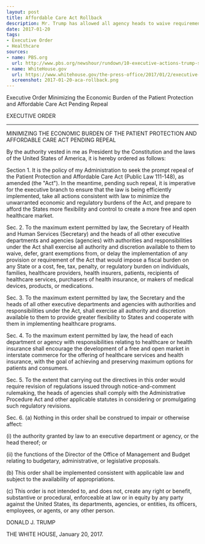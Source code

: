 ```yaml
---
layout: post
title: Affordable Care Act Rollback
description: Mr. Trump has allowed all agency heads to waive requirements of the Affordable Care Act to the “maximum extent permitted by law.”
date: 2017-01-20
tags:
- Executive Order
- Healthcare
sources: 
- name: PBS.org
  url: http://www.pbs.org/newshour/rundown/10-executive-actions-trump-signed-far/
- name: WhiteHouse.gov
  url: https://www.whitehouse.gov/the-press-office/2017/01/2/executive-order-minimizing-economic-burden-patient-protection-and
  screenshot: 2017-01-20-aca-rollback.png
---
```

Executive Order Minimizing the Economic Burden of the Patient Protection and Affordable Care Act Pending Repeal

EXECUTIVE ORDER

- - - - - - -

MINIMIZING THE ECONOMIC BURDEN OF THE PATIENT PROTECTION AND AFFORDABLE CARE ACT PENDING REPEAL

By the authority vested in me as President by the Constitution and the laws of the United States of America, it is hereby ordered as follows:

Section 1.  It is the policy of my Administration to seek the prompt repeal of the Patient Protection and Affordable Care Act (Public Law 111-148), as amended (the "Act").  In the meantime, pending such repeal, it is imperative for the executive branch to ensure that the law is being efficiently implemented, take all actions consistent with law to minimize the unwarranted economic and regulatory burdens of the Act, and prepare to afford the States more flexibility and control to create a more free and open healthcare market.

Sec. 2.  To the maximum extent permitted by law, the Secretary of Health and Human Services (Secretary) and the heads of all other executive departments and agencies (agencies) with authorities and responsibilities under the Act shall exercise all authority and discretion available to them to waive, defer, grant exemptions from, or delay the implementation of any provision or requirement of the Act that would impose a fiscal burden on any State or a cost, fee, tax, penalty, or regulatory burden on individuals, families, healthcare providers, health insurers, patients, recipients of healthcare services, purchasers of health insurance, or makers of medical devices, products, or medications.

Sec. 3.  To the maximum extent permitted by law, the Secretary and the heads of all other executive departments and agencies with authorities and responsibilities under the Act, shall exercise all authority and discretion available to them to provide greater flexibility to States and cooperate with them in implementing healthcare programs.

Sec. 4.  To the maximum extent permitted by law, the head of each department or agency with responsibilities relating to healthcare or health insurance shall encourage the development of a free and open market in interstate commerce for the offering of healthcare services and health insurance, with the goal of achieving and preserving maximum options for patients and consumers.

Sec. 5.  To the extent that carrying out the directives in this order would require revision of regulations issued through notice-and-comment rulemaking, the heads of agencies shall comply with the Administrative Procedure Act and other applicable statutes in considering or promulgating such regulatory revisions.

Sec. 6.  (a)  Nothing in this order shall be construed to impair or otherwise affect:

(i)   the authority granted by law to an executive department or agency, or the head thereof; or

(ii)  the functions of the Director of the Office of Management and Budget relating to budgetary, administrative, or legislative proposals.

(b)  This order shall be implemented consistent with applicable law and subject to the availability of appropriations.

(c)  This order is not intended to, and does not, create any right or benefit, substantive or procedural, enforceable at law or in equity by any party against the United States, its departments, agencies, or entities, its officers, employees, or agents, or any other person.

DONALD J. TRUMP

THE WHITE HOUSE,
January 20, 2017.